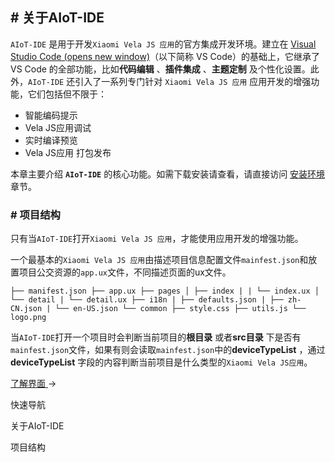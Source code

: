 <!-- 源地址: https://iot.mi.com/vela/quickapp/zh/tools/ -->

## # 关于AIoT-IDE

`AIoT-IDE` 是用于开发`Xiaomi Vela JS 应用`的官方集成开发环境。建立在 [Visual Studio Code (opens new window)](<https://code.visualstudio.com/>)（以下简称 VS Code）的基础上，它继承了 VS Code 的全部功能，比如**代码编辑** 、**插件集成** 、**主题定制** 及个性化设置。此外，`AIoT-IDE` 还引入了一系列专门针对 `Xiaomi Vela JS 应用` 应用开发的增强功能，它们包括但不限于：

  * 智能编码提示
  * Vela JS应用调试
  * 实时编译预览
  * Vela JS应用 打包发布

本章主要介绍 **`AIoT-IDE`** 的核心功能。如需下载安装请查看，请直接访问 [安装环境](</vela/quickapp/zh/guide/start/use-ide.html>) 章节。

### # 项目结构

只有当`AIoT-IDE`打开`Xiaomi Vela JS 应用`，才能使用应用开发的增强功能。

一个最基本的`Xiaomi Vela JS 应用`由描述项目信息配置文件`mainfest.json`和放置项目公交资源的`app.ux`文件，不同描述页面的ux文件。

``` ├── manifest.json ├── app.ux ├── pages │ ├── index | | └── index.ux │ └── detail | └── detail.ux ├── i18n | ├── defaults.json | ├── zh-CN.json | └── en-US.json └── common ├── style.css ├── utils.js └── logo.png ```

当`AIoT-IDE`打开一个项目时会判断当前项目的**根目录** 或者**src目录** 下是否有`mainfest.json`文件，如果有则会读取`mainfest.json`中的**deviceTypeList** ，通过**deviceTypeList** 字段的内容判断当前项目是什么类型的`Xiaomi Vela JS应用`。

[ 了解界面 ](</vela/quickapp/zh/tools/start/project.html>) → 

快速导航

关于AIoT-IDE

项目结构
